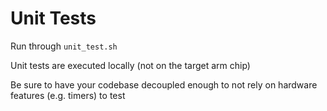 # Unit Tests


Run through ```unit_test.sh```

Unit tests are executed locally (not on the target arm chip)


Be sure to have your codebase decoupled enough to not rely on hardware features (e.g. timers) to test

